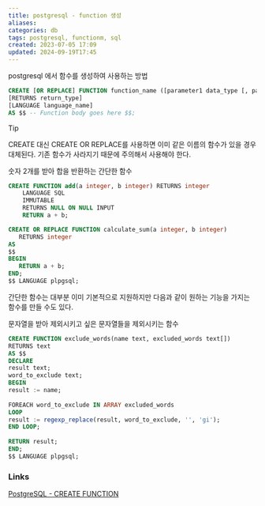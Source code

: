 ```yaml
---
title: postgresql - function 생성
aliases: 
categories: db
tags: postgresql, functionm, sql
created: 2023-07-05 17:09
updated: 2024-09-19T17:45
---
```


postgresql 에서 함수를 생성하여 사용하는 방법

```sql
CREATE [OR REPLACE] FUNCTION function_name ([parameter1 data_type [, parameter2 data_type, ...]]) 
[RETURNS return_type] 
[LANGUAGE language_name] 
AS $$ -- Function body goes here $$;
```

>[!tip]
>CREATE 대신 CREATE OR REPLACE를 사용하면 이미 같은 이름의 함수가 있을 경우 대체된다.
기존 함수가 사라지기 때문에 주의해서 사용해야 한다.

숫자 2개를 받아 합을 반환하는 간단한 함수

```sql
CREATE FUNCTION add(a integer, b integer) RETURNS integer
    LANGUAGE SQL
    IMMUTABLE
    RETURNS NULL ON NULL INPUT
    RETURN a + b;
```

 ```sql
 CREATE OR REPLACE FUNCTION calculate_sum(a integer, b integer)  
	RETURNS integer  
AS  
$$  
BEGIN  
	RETURN a + b;  
END;  
$$ LANGUAGE plpgsql;
```   

간단한 함수는 대부분 이미 기본적으로 지원하지만 다음과 같이 원하는 기능을 가지는 함수를 만들 수도 있다.

문자열을 받아 제외시키고 싶은 문자열들을 제외시키는 함수

```sql
CREATE FUNCTION exclude_words(name text, excluded_words text[])  
RETURNS text  
AS $$  
DECLARE  
result text;  
word_to_exclude text;  
BEGIN  
result := name;  
  
FOREACH word_to_exclude IN ARRAY excluded_words  
LOOP  
result := regexp_replace(result, word_to_exclude, '', 'gi');  
END LOOP;  
  
RETURN result;  
END;  
$$ LANGUAGE plpgsql;
```

### Links

[PostgreSQL - CREATE FUNCTION](https://www.postgresql.org/docs/current/sql-createfunction.html)
